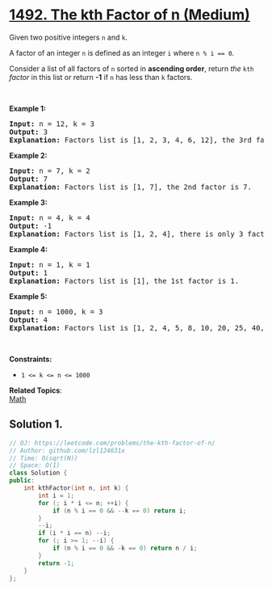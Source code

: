 # [1492. The kth Factor of n (Medium)](https://leetcode.com/problems/the-kth-factor-of-n/)

<p>Given two positive integers <code>n</code> and <code>k</code>.</p>

<p>A factor of an integer <code>n</code> is defined as an integer <code>i</code> where <code>n % i == 0</code>.</p>

<p>Consider a list of all factors of <code>n</code>&nbsp;sorted in <strong>ascending order</strong>, return <em>the </em><code>kth</code><em> factor</em> in this list or return <strong>-1</strong> if <code>n</code> has less than&nbsp;<code>k</code> factors.</p>

<p>&nbsp;</p>
<p><strong>Example 1:</strong></p>

<pre><strong>Input:</strong> n = 12, k = 3
<strong>Output:</strong> 3
<strong>Explanation:</strong> Factors list is [1, 2, 3, 4, 6, 12], the 3rd factor is 3.
</pre>

<p><strong>Example 2:</strong></p>

<pre><strong>Input:</strong> n = 7, k = 2
<strong>Output:</strong> 7
<strong>Explanation:</strong> Factors list is [1, 7], the 2nd factor is 7.
</pre>

<p><strong>Example 3:</strong></p>

<pre><strong>Input:</strong> n = 4, k = 4
<strong>Output:</strong> -1
<strong>Explanation:</strong> Factors list is [1, 2, 4], there is only 3 factors. We should return -1.
</pre>

<p><strong>Example 4:</strong></p>

<pre><strong>Input:</strong> n = 1, k = 1
<strong>Output:</strong> 1
<strong>Explanation:</strong> Factors list is [1], the 1st factor is 1.
</pre>

<p><strong>Example 5:</strong></p>

<pre><strong>Input:</strong> n = 1000, k = 3
<strong>Output:</strong> 4
<strong>Explanation:</strong> Factors list is [1, 2, 4, 5, 8, 10, 20, 25, 40, 50, 100, 125, 200, 250, 500, 1000].
</pre>

<p>&nbsp;</p>
<p><strong>Constraints:</strong></p>

<ul>
	<li><code>1 &lt;= k &lt;= n &lt;= 1000</code></li>
</ul>

**Related Topics**:  
[Math](https://leetcode.com/tag/math/)

## Solution 1.

```cpp
// OJ: https://leetcode.com/problems/the-kth-factor-of-n/
// Author: github.com/lzl124631x
// Time: O(sqrt(N))
// Space: O(1)
class Solution {
public:
    int kthFactor(int n, int k) {
        int i = 1;
        for (; i * i <= n; ++i) {
            if (n % i == 0 && --k == 0) return i;
        }
        --i;
        if (i * i == n) --i;
        for (; i >= 1; --i) {
            if (n % i == 0 && -k == 0) return n / i;
        }
        return -1;
    }
};
```